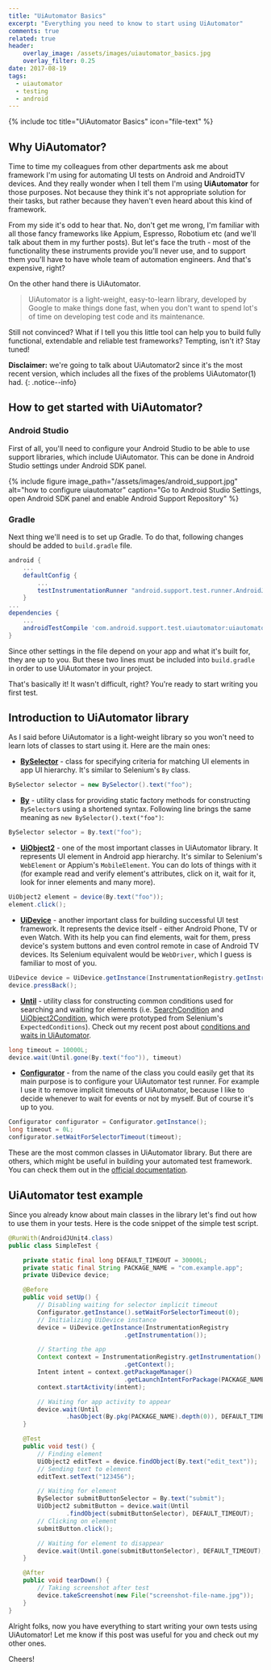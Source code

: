 ```yaml
---
title: "UiAutomator Basics"
excerpt: "Everything you need to know to start using UiAutomator"
comments: true
related: true
header:
    overlay_image: /assets/images/uiautomator_basics.jpg
    overlay_filter: 0.25
date: 2017-08-19
tags:
  - uiautomator
  - testing
  - android
---
```

{% include toc title="UiAutomator Basics" icon="file-text" %}
## Why UiAutomator?
Time to time my colleagues from other departments ask me about framework I'm using for automating UI tests on Android and AndroidTV devices. And they really wonder when I tell them I'm using **UiAutomator** for those purposes. Not because they think it's not appropriate solution for their tasks, but rather because they haven't even heard about this kind of framework.

From my side it's odd to hear that. No, don't get me wrong, I'm familiar with all those fancy frameworks like Appium, Espresso, Robotium etc (and we'll talk about them in my further posts). But let's face the truth - most of the functionality these instruments provide you'll never use, and to support them you'll have to have whole team of automation engineers. And that's expensive, right?

On the other hand there is UiAutomator.
> UiAutomator is a light-weight, easy-to-learn library, developed by Google to make things done fast, when you don't want to spend lot's of time on developing test code and its maintenance.

Still not convinced? What if I tell you this little tool can help you to build fully functional, extendable and reliable test frameworks? Tempting, isn't it? Stay tuned!

**Disclaimer:** we're going to talk about UiAutomator2 since it's the most recent version, which includes all the fixes of the problems UiAutomator(1) had.
{: .notice--info}

## How to get started with UiAutomator?
### Android Studio
First of all, you'll need to configure your Android Studio to be able to use support libraries, which include UiAutomator. This can be done in Android Studio settings under Android SDK panel.

{% include figure image_path="/assets/images/android_support.jpg" alt="how to configure uiautomator" caption="Go to Android Studio Settings, open Android SDK panel and enable Android Support Repository" %}

### Gradle
Next thing we'll need is to set up Gradle. To do that, following changes should be added to `build.gradle` file.

```groovy
android {
	...
    defaultConfig {
        ...
        testInstrumentationRunner "android.support.test.runner.AndroidJUnitRunner"
    }
...
dependencies {
	...
    androidTestCompile 'com.android.support.test.uiautomator:uiautomator-v18:2.1.3'
}
```
Since other settings in the file depend on your app and what it's built for, they are up to you. But these two lines must be included into `build.gradle` in order to use UiAutomator in your project.

That's basically it! It wasn't difficult, right? You're ready to start writing you first test.

## Introduction to UiAutomator library
As I said before UiAutomator is a light-weight library so you won't need to learn lots of classes to start using it. Here are the main ones:

* **[BySelector](https://developer.android.com/reference/android/support/test/uiautomator/BySelector.html)** - class for specifying criteria for matching UI elements in app UI hierarchy. It's similar to Selenium's `By` class.
```java
BySelector selector = new BySelector().text("foo");
```
* **[By](https://developer.android.com/reference/android/support/test/uiautomator/By.html)** - utility class for providing static factory methods for constructing `BySelector`s using a shortened syntax. Following line brings the same meaning as `new BySelector().text("foo")`:
```java
BySelector selector = By.text("foo");
```

* **[UiObject2](https://developer.android.com/reference/android/support/test/uiautomator/UiObject2.html)** - one of the most important classes in UiAutomator library. It represents UI element in Android app hierarchy. It's similar to Selenium's `WebElement` or Appium's `MobileElement`. You can do lots of things with it (for example read and verify element's attributes, click on it, wait for it, look for inner elements and many more).
```java
UiObject2 element = device(By.text("foo"));
element.click();
```

* **[UiDevice](https://developer.android.com/reference/android/support/test/uiautomator/UiDevice.html)** - another important class for building successful UI test framework. It represents the device itself - either Android Phone, TV or even Watch. With its help you can find elements, wait for them, press device's system buttons and even control remote in case of Android TV devices. Its Selenium equivalent would be `WebDriver`, which I guess is familiar to most of you.
```java
UiDevice device = UiDevice.getInstance(InstrumentationRegistry.getInstrumentation());
device.pressBack();
```

* **[Until](https://developer.android.com/reference/android/support/test/uiautomator/Until.html)** - utility class for constructing common conditions used for searching and waiting for elements (i.e. [SearchCondition](https://developer.android.com/reference/android/support/test/uiautomator/SearchCondition.html) and [UiObject2Condition](https://developer.android.com/reference/android/support/test/uiautomator/UiObject2Condition.html), which were prototyped from Selenium's `ExpectedConditions`). Check out my recent post about [conditions and waits in UiAutomator](http://alexilyenko.github.io/uiautomator-waiting/).
```java
long timeout = 10000L;
device.wait(Until.gone(By.text("foo")), timeout)
```
* **[Configurator](https://developer.android.com/reference/android/support/test/uiautomator/Configurator.html)** - from the name of the class you could easily get that its main purpose is to configure your UiAutomator test runner. For example I use it to remove implicit timeouts of UiAutomator, because I like to decide whenever to wait for events or not by myself. But of course it's up to you.
```java
Configurator configurator = Configurator.getInstance();
long timeout = 0L;
configurator.setWaitForSelectorTimeout(timeout);
```

These are the most common classes in UiAutomator library. But there are others, which might be useful in building your automated test framework. You can check them out in the [official documentation](https://developer.android.com/reference/android/support/test/uiautomator/package-summary.html).

## UiAutomator test example
Since you already know about main classes in the library let's find out how to use them in your tests.
Here is the code snippet of the simple test script.

```java
@RunWith(AndroidJUnit4.class)
public class SimpleTest {

    private static final long DEFAULT_TIMEOUT = 30000L;
    private static final String PACKAGE_NAME = "com.example.app";
    private UiDevice device;

    @Before
    public void setUp() {
        // Disabling waiting for selector implicit timeout
        Configurator.getInstance().setWaitForSelectorTimeout(0);
        // Initializing UiDevice instance
        device = UiDevice.getInstance(InstrumentationRegistry
                                .getInstrumentation());

        // Starting the app
        Context context = InstrumentationRegistry.getInstrumentation()
                                .getContext();
        Intent intent = context.getPackageManager()
                                .getLaunchIntentForPackage(PACKAGE_NAME);
        context.startActivity(intent);

        // Waiting for app activity to appear
        device.wait(Until
                .hasObject(By.pkg(PACKAGE_NAME).depth(0)), DEFAULT_TIMEOUT);
    }

    @Test
    public void test() {
        // Finding element
        UiObject2 editText = device.findObject(By.text("edit_text"));
        // Sending text to element
        editText.setText("123456");

        // Waiting for element
        BySelector submitButtonSelector = By.text("submit");
        UiObject2 submitButton = device.wait(Until
                .findObject(submitButtonSelector), DEFAULT_TIMEOUT);
        // Clicking on element
        submitButton.click();

        // Waiting for element to disappear
        device.wait(Until.gone(submitButtonSelector), DEFAULT_TIMEOUT);
    }

    @After
    public void tearDown() {
        // Taking screenshot after test
        device.takeScreenshot(new File("screenshot-file-name.jpg"));
    }
}
```

Alright folks, now you have everything to start writing your own tests using UiAutomator! Let me know if this post was useful for you and check out my other ones.

Cheers!
